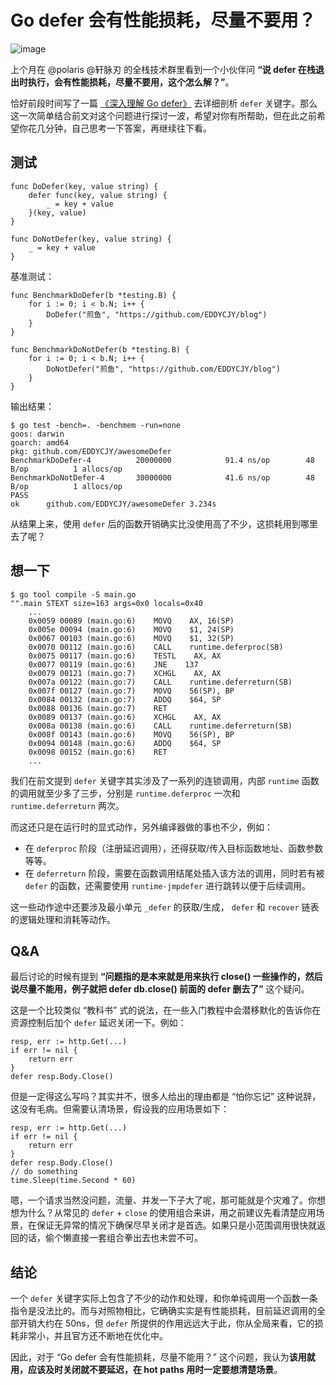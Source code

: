 # Go defer 会有性能损耗，尽量不要用？

![image](https://i.imgur.com/YlKjnSH.jpg)

上个月在 @polaris @轩脉刃 的全栈技术群里看到一个小伙伴问 **“说 defer 在栈退出时执行，会有性能损耗，尽量不要用，这个怎么解？”**。

恰好前段时间写了一篇 [《深入理解 Go defer》](https://segmentfault.com/a/1190000019303572) 去详细剖析 `defer` 关键字。那么这一次简单结合前文对这个问题进行探讨一波，希望对你有所帮助，但在此之前希望你花几分钟，自己思考一下答案，再继续往下看。

## 测试

```
func DoDefer(key, value string) {
	defer func(key, value string) {
		_ = key + value
	}(key, value)
}

func DoNotDefer(key, value string) {
	_ = key + value
}
```

基准测试：

```
func BenchmarkDoDefer(b *testing.B) {
	for i := 0; i < b.N; i++ {
		DoDefer("煎鱼", "https://github.com/EDDYCJY/blog")
	}
}

func BenchmarkDoNotDefer(b *testing.B) {
	for i := 0; i < b.N; i++ {
		DoNotDefer("煎鱼", "https://github.com/EDDYCJY/blog")
	}
}
```

输出结果：

```
$ go test -bench=. -benchmem -run=none
goos: darwin
goarch: amd64
pkg: github.com/EDDYCJY/awesomeDefer
BenchmarkDoDefer-4      	20000000	        91.4 ns/op	      48 B/op	       1 allocs/op
BenchmarkDoNotDefer-4   	30000000	        41.6 ns/op	      48 B/op	       1 allocs/op
PASS
ok  	github.com/EDDYCJY/awesomeDefer	3.234s
```

从结果上来，使用 `defer` 后的函数开销确实比没使用高了不少，这损耗用到哪里去了呢？

## 想一下

```
$ go tool compile -S main.go 
"".main STEXT size=163 args=0x0 locals=0x40
    ...
    0x0059 00089 (main.go:6)    MOVQ    AX, 16(SP)
    0x005e 00094 (main.go:6)    MOVQ    $1, 24(SP)
    0x0067 00103 (main.go:6)    MOVQ    $1, 32(SP)
    0x0070 00112 (main.go:6)    CALL    runtime.deferproc(SB)
    0x0075 00117 (main.go:6)    TESTL    AX, AX
    0x0077 00119 (main.go:6)    JNE    137
    0x0079 00121 (main.go:7)    XCHGL    AX, AX
    0x007a 00122 (main.go:7)    CALL    runtime.deferreturn(SB)
    0x007f 00127 (main.go:7)    MOVQ    56(SP), BP
    0x0084 00132 (main.go:7)    ADDQ    $64, SP
    0x0088 00136 (main.go:7)    RET
    0x0089 00137 (main.go:6)    XCHGL    AX, AX
    0x008a 00138 (main.go:6)    CALL    runtime.deferreturn(SB)
    0x008f 00143 (main.go:6)    MOVQ    56(SP), BP
    0x0094 00148 (main.go:6)    ADDQ    $64, SP
    0x0098 00152 (main.go:6)    RET
    ...
```

我们在前文提到 `defer` 关键字其实涉及了一系列的连锁调用，内部 `runtime` 函数的调用就至少多了三步，分别是 `runtime.deferproc` 一次和 `runtime.deferreturn` 两次。

而这还只是在运行时的显式动作，另外编译器做的事也不少，例如：

- 在 `deferproc` 阶段（注册延迟调用），还得获取/传入目标函数地址、函数参数等等。
- 在 `deferreturn` 阶段，需要在函数调用结尾处插入该方法的调用，同时若有被 `defer` 的函数，还需要使用 `runtime·jmpdefer` 进行跳转以便于后续调用。

这一些动作途中还要涉及最小单元 `_defer` 的获取/生成， `defer` 和 `recover` 链表的逻辑处理和消耗等动作。

## Q&A

最后讨论的时候有提到 **“问题指的是本来就是用来执行 close() 一些操作的，然后说尽量不能用，例子就把 defer db.close() 前面的 defer 删去了”** 这个疑问。

这是一个比较类似 “教科书” 式的说法，在一些入门教程中会潜移默化的告诉你在资源控制后加个 `defer` 延迟关闭一下。例如：

```
resp, err := http.Get(...)
if err != nil {
    return err
}
defer resp.Body.Close()
```

但是一定得这么写吗？其实并不，很多人给出的理由都是 “怕你忘记” 这种说辞，这没有毛病。但需要认清场景，假设我的应用场景如下：


```
resp, err := http.Get(...)
if err != nil {
    return err
}
defer resp.Body.Close()
// do something
time.Sleep(time.Second * 60)
```

嗯，一个请求当然没问题，流量、并发一下子大了呢，那可能就是个灾难了。你想想为什么？从常见的 `defer` + `close` 的使用组合来讲，用之前建议先看清楚应用场景，在保证无异常的情况下确保尽早关闭才是首选。如果只是小范围调用很快就返回的话，偷个懒直接一套组合拳出去也未尝不可。

## 结论

一个 `defer` 关键字实际上包含了不少的动作和处理，和你单纯调用一个函数一条指令是没法比的。而与对照物相比，它确确实实是有性能损耗，目前延迟调用的全部开销大约在 50ns，但 `defer` 所提供的作用远远大于此，你从全局来看，它的损耗非常小，并且官方还不断地在优化中。

因此，对于 “Go defer 会有性能损耗，尽量不能用？” 这个问题，我认为**该用就用，应该及时关闭就不要延迟，在 hot paths 用时一定要想清楚场景**。
